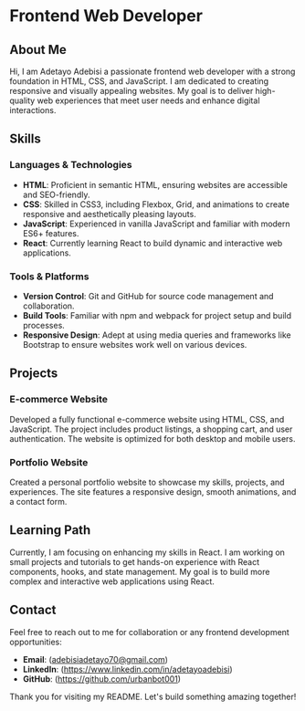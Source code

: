 # Frontend Web Developer

## About Me

Hi, I am Adetayo Adebisi a passionate frontend web developer with a strong foundation in HTML, CSS, and JavaScript. I am dedicated to creating responsive and visually appealing websites. My goal is to deliver high-quality web experiences that meet user needs and enhance digital interactions.

## Skills

### Languages & Technologies
 - **HTML**: Proficient in semantic HTML, ensuring websites are accessible and SEO-friendly.
 - **CSS**: Skilled in CSS3, including Flexbox, Grid, and animations to create responsive and aesthetically pleasing layouts.
 - **JavaScript**: Experienced in vanilla JavaScript and familiar with modern ES6+ features.
 - **React**: Currently learning React to build dynamic and interactive web applications.


### Tools & Platforms
- **Version Control**: Git and GitHub for source code management and collaboration.
- **Build Tools**: Familiar with npm and webpack for project setup and build processes.
- **Responsive Design**: Adept at using media queries and frameworks like Bootstrap to ensure websites work well on various devices.

## Projects

### E-commerce Website
Developed a fully functional e-commerce website using HTML, CSS, and JavaScript. The project includes product listings, a shopping cart, and user authentication. The website is optimized for both desktop and mobile users.

### Portfolio Website
Created a personal portfolio website to showcase my skills, projects, and experiences. The site features a responsive design, smooth animations, and a contact form.

## Learning Path

Currently, I am focusing on enhancing my skills in React. I am working on small projects and tutorials to get hands-on experience with React components, hooks, and state management. My goal is to build more complex and interactive web applications using React.

## Contact

Feel free to reach out to me for collaboration or any frontend development opportunities:

- **Email**: (adebisiadetayo70@gmail.com)
- **LinkedIn**: (https://www.linkedin.com/in/adetayoadebisi)
- **GitHub**: (https://github.com/urbanbot001)

Thank you for visiting my README. Let's build something amazing together!

